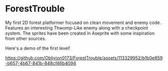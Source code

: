 # ForestTrouble

My first 2D forest platformer focused on clean movement and enemy code. Features an interesting Thwomp-Like enemy along with a checkpoint system. The sprites have been created in Aseprite with some inspiration from other sources.

Here's a demo of the first level!



https://github.com/Oblivion0173/ForestTrouble/assets/113329952/b1b0e859-b657-4b67-841b-848cf46b4094

